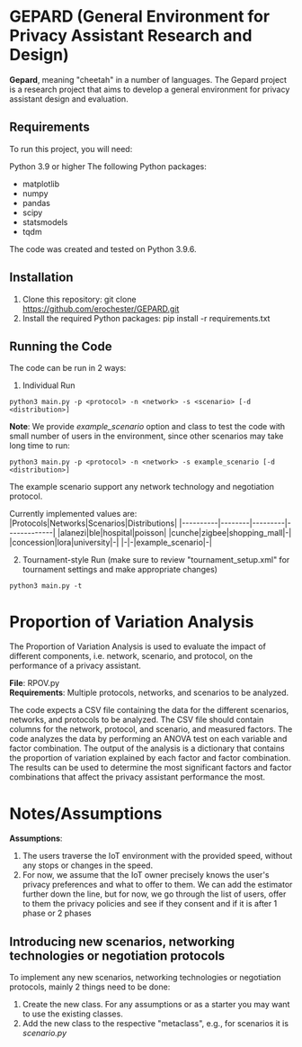 # GEPARD (General Environment for Privacy Assistant Research and Design)

**Gepard**, meaning "cheetah" in a number of languages. The Gepard project is a research project that aims to develop a general environment for privacy assistant design and evaluation.

## Requirements

To run this project, you will need:

Python 3.9 or higher
The following Python packages:
 * matplotlib
 * numpy
 * pandas
 * scipy
 * statsmodels
 * tqdm

The code was created and tested on Python 3.9.6.

## Installation

1) Clone this repository: git clone https://github.com/erochester/GEPARD.git
2) Install the required Python packages: pip install -r requirements.txt

## Running the Code

The code can be run in 2 ways:
1) Individual Run
```
python3 main.py -p <protocol> -n <network> -s <scenario> [-d <distribution>]
```
**Note**: We provide _example_scenario_ option and class to test the code with small number of users in the environment, since other scenarios may take long time to run:
```
python3 main.py -p <protocol> -n <network> -s example_scenario [-d <distribution>]
```
The example scenario support any network technology and negotiation protocol.

Currently implemented values are:
|Protocols|Networks|Scenarios|Distributions|
|----------|--------|---------|-------------|
|alanezi|ble|hospital|poisson|
|cunche|zigbee|shopping_mall|-|
|concession|lora|university|-|
|-|-|example_scenario|-|

2) Tournament-style Run (make sure to review "tournament_setup.xml" for tournament settings and make appropriate changes)
```
python3 main.py -t
```

# Proportion of Variation Analysis

The Proportion of Variation Analysis is used to evaluate the impact of different components, i.e. network, scenario, and protocol, on the performance of a privacy assistant. 

**File**: RPOV.py\
**Requirements**: Multiple protocols, networks, and scenarios to be analyzed.

The code expects a CSV file containing the data for the different scenarios, networks, and protocols to be analyzed. The CSV file should contain columns for the network, protocol, and scenario, and measured factors. The code analyzes the data by performing an ANOVA test on each variable and factor combination. The output of the analysis is a dictionary that contains the proportion of variation explained by each factor and factor combination. The results can be used to determine the most significant factors and factor combinations that affect the privacy assistant performance the most.

# Notes/Assumptions

**Assumptions**:

1. The users traverse the IoT environment with the provided speed, without any stops or changes in the speed.
2. For now, we assume that the IoT owner precisely knows the user's privacy preferences and what to offer to them. We can add the estimator further down the line, but for now, we go through the list of users, offer to them the privacy policies and see if they consent and if it is after 1 phase or 2 phases

## Introducing new scenarios, networking technologies or negotiation protocols

To implement any new scenarios, networking technologies or negotiation protocols, mainly 2 things need to be done:
1. Create the new class. For any assumptions or as a starter you may want to use the existing classes.
2. Add the new class to the respective "metaclass", e.g., for scenarios it is _scenario.py_
